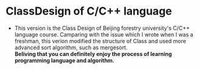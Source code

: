 # ClassDesign of C/C++ language
- This version is the Class Design of Beijing forestry university's C/C++ language course. Camparing with the issue which I wrote when I was a freshman, this verion modified the structure of Class and used more advanced sort algorithm, such as mergesort.  
**Beliving that you can definitely enjoy the process of learning programming language and algorithm.**
